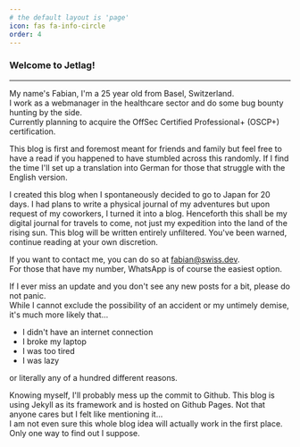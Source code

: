 ```yaml
---
# the default layout is 'page'
icon: fas fa-info-circle
order: 4
---
```


### Welcome to Jetlag!

---

My name's Fabian, I'm a 25 year old from Basel, Switzerland.  
I work as a webmanager in the healthcare sector and do some bug bounty hunting by the side.  
Currently planning to acquire the OffSec Certified Professional+ (OSCP+) certification.  

This blog is first and foremost meant for friends and family but feel free to have a read if you happened to have stumbled across this randomly. If I find the time I'll set up a translation into German for those that struggle with the English version.

I created this blog when I spontaneously decided to go to Japan for 20 days. I had plans to write a physical journal of my adventures but upon request of my coworkers, I turned it into a blog. Henceforth this shall be my digital journal for travels to come, not just my expedition into the land of the rising sun. This blog will be written entirely unfiltered. You've been warned, continue reading at your own discretion.  

If you want to contact me, you can do so at [fabian@swiss.dev](mailto:fabian@swiss.dev).  
For those that have my number, WhatsApp is of course the easiest option.  

If I ever miss an update and you don't see any new posts for a bit, please do not panic.  
While I cannot exclude the possibility of an accident or my untimely demise, it's much more likely that...  
- I didn't have an internet connection
- I broke my laptop
- I was too tired
- I was lazy  

or literally any of a hundred different reasons.  

Knowing myself, I'll probably mess up the commit to Github. This blog is using Jekyll as its framework and is hosted on Github Pages. Not that anyone cares but I felt like mentioning it...  
I am not even sure this whole blog idea will actually work in the first place. Only one way to find out I suppose.